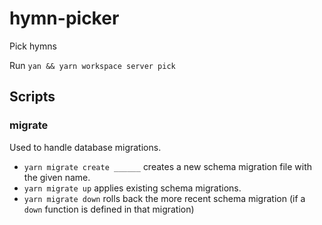 # hymn-picker

Pick hymns

Run `yan && yarn workspace server pick`

## Scripts

### migrate
Used to handle database migrations.
* `yarn migrate create ______` creates a new schema migration file with the given name.
* `yarn migrate up` applies existing schema migrations.
* `yarn migrate down` rolls back the more recent schema migration (if a `down` function is defined in that migration)
